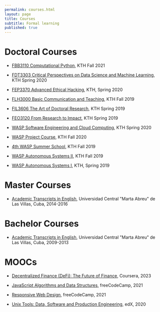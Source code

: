 ```yaml
---
permalink: courses.html
layout: page
title: Courses
subtitle: Formal learning
published: true
---
```


<!-- Carbon ads -->
<div class="cesarcarbon">
   <script async type="text/javascript" src="//cdn.carbonads.com/carbon.js?serve=CESI52JM&placement=wwwcesarsotovaleronet" id="_carbonads_js"></script>
</div>

# Doctoral Courses

- [FBB3110 Computational Python](https://www.kth.se/student/kurser/kurs/FBB3110?l=en), KTH Fall 2021

- [FDT3303 Critical Perspectives on Data Science and Machine Learning](https://www.kth.se/student/kurser/kurs/FDT3303?l=en), KTH Spring 2020

- [FEP3370 Advanced Ethical Hacking](https://www.kth.se/student/kurser/kurs/FEP3370?l=en), KTH, Spring 2020

- [FLH3000 Basic Communication and Teaching](https://www.kth.se/student/kurser/kurs/FLH3000), KTH Fall 2019

- [FIL3606 The Art of Doctoral Research](https://www.kth.se/student/kurser/kurs/FIL3606?l=en), KTH Spring 2019

- [FEO3120 From Research to Impact](https://www.kth.se/student/kurser/kurs/FEO3120?l=en), KTH Spring 2019

- [WASP Software Engineering and Cloud Computing](../files/certificates/Certificate_WASP_SECC2019_Cesar.pdf), KTH Spring 2020

- [WASP Project Course](../files/certificates/Certificate_WASP_Project2019_Cesar.pdf), KTH  Fall 2020

- [4th WASP Summer School](../files/certificates/Certificate_WASP_Summer_School_2019_Cesar.pdf), KTH Fall 2019

- [WASP Autonomous Systems II](../files/certificates/Certificate_WASP_AS2_Cesar.pdf), KTH Fall 2019

- [WASP Autonomous Systems I](../files/certificates/Certificate_WASP_AS1_Cesar.pdf), KTH, Spring 2019

# Master Courses

- [Academic Transcripts in English](../files/certificates/MSc_Academis_Transcript-eng.pdf), Universidad Central "Marta Abreu" de Las Villas, Cuba, 2014-2016

# Bachelor Courses

- [Academic Transcripts in English](../files/certificates/BSc_Academis_Transcript-eng.pdf), Universidad Central "Marta Abreu" de Las Villas, Cuba, 2009-2013


# MOOCs

- [Decentralized Finance (DeFi): The Future of Finance](https://coursera.org/share/134443f801ca6af78bb17ded1d0d7d2c), Coursera, 2023

- [JavaScript Algorithms and Data Structures](https://www.freecodecamp.org/certification/cesarsotovalero/javascript-algorithms-and-data-structures), freeCodeCamp, 2021

- [Responsive Web Design](https://www.freecodecamp.org/certification/cesarsotovalero/responsive-web-design), freeCodeCamp, 2021

- [Unix Tools: Data, Software and Production Engineering](https://courses.edx.org/certificates/e922632cec44445ea8d1f534d64f7d8a), edX, 2020
